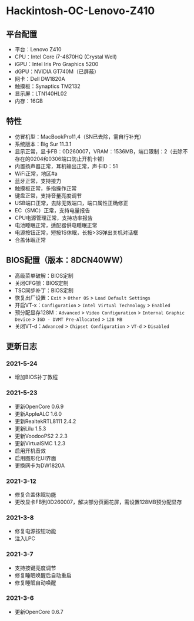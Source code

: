 # Hackintosh-OC-Lenovo-Z410

## 平台配置

* 平台：Lenovo Z410
* CPU：Intel Core i7-4870HQ (Crystal Well)
* iGPU：Intel Iris Pro Graphics 5200
* dGPU：NVIDIA GT740M（已屏蔽）
* 网卡：Dell DW1820A
* 触摸板：Synaptics TM2132
* 显示屏：LTN140HL02
* 内存：16GB

## 特性

* 仿冒机型：MacBookPro11,4（SN已去除，需自行补充）
* 系统版本：Big Sur 11.3.1
* 显示正常，显卡FB：0D260007，VRAM：1536MB，端口限制：2（去除不存在的0204和0306端口防止开机卡顿）
* 内置扬声器正常，耳机输出正常，声卡ID：51
* WiFi正常，地区#a
* 蓝牙正常，支持接力
* 触摸板正常，多指操作正常
* 键盘正常，支持音量亮度调节
* USB端口正常，去除无效端口，端口属性正确修正
* EC（SMC）正常，支持电量报告
* CPU电源管理正常，支持功率报告
* 电池睡眠正常，适配器供电睡眠正常
* 电源按钮正常，短按1S休眠，长按>3S弹出关机对话框
* 合盖休眠正常

## BIOS配置（版本：8DCN40WW）

* 高级菜单破解：BIOS定制
* 关闭CFG锁：BIOS定制
* TSC同步补丁：BIOS定制
* 恢复出厂设置：`Exit` > `Other OS` > `Load Default Settings`
* 开启VT-x：`Configuration` > `Intel Virtual Technology` > `Enabled`
* 预分配显存128M：`Advanced` > `Video Configuration` > `Internal Graphic Device` > `IGD - DVMT Pre-Allocated` > `128 MB`
* 关闭VT-d：`Advanced` > `Chipset Configuration` > `VT-d` > `Disabled`

## 更新日志

### 2021-5-24
* 增加BIOS补丁教程

### 2021-5-23

* 更新OpenCore 0.6.9
* 更新AppleALC 1.6.0
* 更新RealtekRTL8111 2.4.2
* 更新Lilu 1.5.3
* 更新VoodooPS2 2.2.3
* 更新VirtualSMC 1.2.3
* 启用开机音效
* 启用图形化UI界面
* 更换网卡为DW1820A

### 2021-3-12

* 修复合盖休眠功能
* 更改显卡FB到0D260007，解决部分页面花屏，需设置128MB预分配显存

### 2021-3-8

* 修复电源按钮功能
* 注入LPC

### 2021-3-7

* 支持按键亮度调节
* 修复睡眠唤醒后自动重启
* 修复睡眠自动唤醒

### 2021-3-6

* 更新OpenCore 0.6.7
